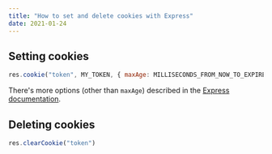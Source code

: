 ```yaml
---
title: "How to set and delete cookies with Express"
date: 2021-01-24
---
```

## Setting cookies

```jsx
res.cookie("token", MY_TOKEN, { maxAge: MILLISECONDS_FROM_NOW_TO_EXPIRE })
```

There's more options (other than `maxAge`) described in the [Express documentation](https://expressjs.com/en/api.html#res.cookie).

## Deleting cookies

```jsx
res.clearCookie("token")
```